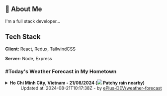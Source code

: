 ## 🚀 About Me
I'm a full stack developer...


## Tech Stack

**Client:** React, Redux, TailwindCSS

**Server:** Node, Express

### #Today's Weather Forecast in My Hometown



<details>
    <summary><b>Ho Chi Minh City, Vietnam - 21/08/2024 (<img src="https://cdn.weatherapi.com/weather/64x64/day/176.png" /> Patchy rain nearby)</b>
    </summary>

    
<table>
    <tr>
        <th>Hour</th>
        <td>00:00</td><td>01:00</td><td>02:00</td><td>03:00</td><td>04:00</td><td>05:00</td><td>06:00</td><td>07:00</td><td>08:00</td><td>09:00</td><td>10:00</td><td>11:00</td><td>12:00</td><td>13:00</td><td>14:00</td><td>15:00</td><td>16:00</td><td>17:00</td><td>18:00</td><td>19:00</td><td>20:00</td><td>21:00</td><td>22:00</td><td>23:00</td>
    </tr>
    <tr>
        <th>Weather</th>
        <td><img src="https://cdn.weatherapi.com/weather/64x64/night/113.png"></img></td><td><img src="https://cdn.weatherapi.com/weather/64x64/night/113.png"></img></td><td><img src="https://cdn.weatherapi.com/weather/64x64/night/113.png"></img></td><td><img src="https://cdn.weatherapi.com/weather/64x64/night/113.png"></img></td><td><img src="https://cdn.weatherapi.com/weather/64x64/night/113.png"></img></td><td><img src="https://cdn.weatherapi.com/weather/64x64/night/113.png"></img></td><td><img src="https://cdn.weatherapi.com/weather/64x64/day/113.png"></img></td><td><img src="https://cdn.weatherapi.com/weather/64x64/day/113.png"></img></td><td><img src="https://cdn.weatherapi.com/weather/64x64/day/113.png"></img></td><td><img src="https://cdn.weatherapi.com/weather/64x64/day/113.png"></img></td><td><img src="https://cdn.weatherapi.com/weather/64x64/day/116.png"></img></td><td><img src="https://cdn.weatherapi.com/weather/64x64/day/176.png"></img></td><td><img src="https://cdn.weatherapi.com/weather/64x64/day/122.png"></img></td><td><img src="https://cdn.weatherapi.com/weather/64x64/day/116.png"></img></td><td><img src="https://cdn.weatherapi.com/weather/64x64/day/266.png"></img></td><td><img src="https://cdn.weatherapi.com/weather/64x64/day/176.png"></img></td><td><img src="https://cdn.weatherapi.com/weather/64x64/day/116.png"></img></td><td><img src="https://cdn.weatherapi.com/weather/64x64/day/116.png"></img></td><td><img src="https://cdn.weatherapi.com/weather/64x64/day/116.png"></img></td><td><img src="https://cdn.weatherapi.com/weather/64x64/night/113.png"></img></td><td><img src="https://cdn.weatherapi.com/weather/64x64/night/176.png"></img></td><td><img src="https://cdn.weatherapi.com/weather/64x64/night/176.png"></img></td><td><img src="https://cdn.weatherapi.com/weather/64x64/night/176.png"></img></td><td><img src="https://cdn.weatherapi.com/weather/64x64/night/113.png"></img></td>
    </tr>
    <tr>
        <th>Condition</th>
        <td width="200px">Clear </td><td width="200px">Clear </td><td width="200px">Clear </td><td width="200px">Clear </td><td width="200px">Clear </td><td width="200px">Clear </td><td width="200px">Sunny</td><td width="200px">Sunny</td><td width="200px">Sunny</td><td width="200px">Sunny</td><td width="200px">Partly Cloudy </td><td width="200px">Patchy rain nearby</td><td width="200px">Overcast </td><td width="200px">Partly Cloudy </td><td width="200px">Light drizzle</td><td width="200px">Patchy rain nearby</td><td width="200px">Partly Cloudy </td><td width="200px">Partly cloudy</td><td width="200px">Partly Cloudy </td><td width="200px">Clear </td><td width="200px">Patchy rain nearby</td><td width="200px">Patchy rain nearby</td><td width="200px">Patchy rain nearby</td><td width="200px">Clear </td>
    </tr>
    <tr>
        <th>Temperature</th>
        <td>26.9 °C</td><td>26.6 °C</td><td>26.3 °C</td><td>26.3 °C</td><td>26.1 °C</td><td>26.1 °C</td><td>26.1 °C</td><td>27.2 °C</td><td>28.6 °C</td><td>30.4 °C</td><td>32.1 °C</td><td>33.4 °C</td><td>34.8 °C</td><td>35.5 °C</td><td>34.4 °C</td><td>32.3 °C</td><td>32 °C</td><td>32.3 °C</td><td>30 °C</td><td>28.9 °C</td><td>28.5 °C</td><td>27.4 °C</td><td>27.2 °C</td><td>27 °C</td>
    </tr>
    <tr>
        <th>Wind</th>
        <td>8.6 kph</td><td>9 kph</td><td>6.8 kph</td><td>5.4 kph</td><td>5 kph</td><td>4 kph</td><td>2.9 kph</td><td>1.8 kph</td><td>2.9 kph</td><td>3.6 kph</td><td>5 kph</td><td>6.5 kph</td><td>6.1 kph</td><td>6.8 kph</td><td>8.3 kph</td><td>9.7 kph</td><td>11.5 kph</td><td>15.1 kph</td><td>12.2 kph</td><td>11.2 kph</td><td>10.4 kph</td><td>10.4 kph</td><td>10.1 kph</td><td>10.1 kph</td>
    </tr>
</table>

</details>

<div align="right">
    Updated at: 2024-08-21T10:17:38Z - by <a target="_blank"
        href="https://github.com/ePlus-DEV/weather-forecast">ePlus-DEV/weather-forecast</a>
</div>